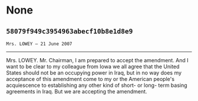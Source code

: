 # None
## `58079f949c3954963abecf10b8e1d8e9`
`Mrs. LOWEY — 21 June 2007`

---


Mrs. LOWEY. Mr. Chairman, I am prepared to accept the amendment. And 
I want to be clear to my colleague from Iowa we all agree that the 
United States should not be an occupying power in Iraq, but in no way 
does my acceptance of this amendment come to my or the American 
people's acquiescence to establishing any other kind of short- or long-
term basing agreements in Iraq. But we are accepting the amendment.